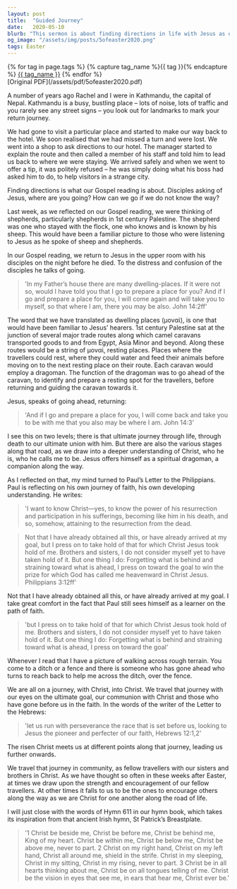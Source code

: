 ```yaml
---
layout: post
title:  "Guided Journey"
date:   2020-05-10
blurb: "This sermon is about finding directions in life with Jesus as our guide. It draws parallels between our spiritual journey and a physical journey, with Jesus as our spiritual 'dragoman' who goes ahead of us to prepare the way. The sermon encourages us to press on towards our ultimate goal of union with Christ, with the understanding that we are all learners on this path of faith."
og_image: "/assets/img/posts/5ofeaster2020.png"
tags: Easter
---    
```

<div class="tag-pills">
  {% for tag in page.tags %}
    {% capture tag_name %}{{ tag }}{% endcapture %}
    <a href="{{ site.baseurl }}/tag/{{ tag_name }}" class="tag-pill">{{ tag_name }}</a>
  {% endfor %}
</div>
[Original PDF](/assets/pdf/5ofeaster2020.pdf)

A number of years ago Rachel and I were in Kathmandu, the capital of Nepal. Kathmandu is a busy, bustling place – lots of noise, lots of traffic and you rarely see any street signs – you look out for landmarks to mark your return journey.

We had gone to visit a particular place and started to make our way back to the hotel. We soon realised that we had missed a turn and were lost. We went into a shop to ask directions to our hotel. The manager started to explain the route and then called a member of his staff and told him to lead us back to where we were staying. We arrived safely and when we went to offer a tip, it was politely refused – he was simply doing what his boss had asked him to do, to help visitors in a strange city.

Finding directions is what our Gospel reading is about. Disciples asking of Jesus, where are you going? How can we go if we do not know the way?

Last week, as we reflected on our Gospel reading, we were thinking of shepherds, particularly shepherds in 1st century Palestine. The shepherd was one who stayed with the flock, one who knows and is known by his sheep. This would have been a familiar picture to those who were listening to Jesus as he spoke of sheep and shepherds.

In our Gospel reading, we return to Jesus in the upper room with his disciples on the night before he died. To the distress and confusion of the disciples he talks of going.

> 'In my Father’s house there are many dwelling-places. If it were not so, would I have told you that I go to prepare a place for you? And if I go and prepare a place for you, I will come again and will take you to myself, so that where I am, there you may be also. John 14:2ff'

The word that we have translated as dwelling places (μοναὶ), is one that would have been familiar to Jesus’ hearers. 1st century Palestine sat at the junction of several major trade routes along which camel caravans transported goods to and from Egypt, Asia Minor and beyond. Along these routes would be a string of μοναὶ, resting places. Places where the travellers could rest, where they could water and feed their animals before moving on to the next resting place on their route. Each caravan would employ a dragoman. The function of the dragoman was to go ahead of the caravan, to identify and prepare a resting spot for the travellers, before returning and guiding the caravan towards it.

Jesus, speaks of going ahead, returning:

> 'And if I go and prepare a place for you, I will come back and take you to be with me that you also may be where I am. John 14:3'

I see this on two levels; there is that ultimate journey through life, through death to our ultimate union with him. But there are also the various stages along that road, as we draw into a deeper understanding of Christ, who he is, who he calls me to be. Jesus offers himself as a spiritual dragoman, a companion along the way.

As I reflected on that, my mind turned to Paul’s Letter to the Philippians. Paul is reflecting on his own journey of faith, his own developing understanding. He writes:

> 'I want to know Christ—yes, to know the power of his resurrection and participation in his sufferings, becoming like him in his death, and so, somehow, attaining to the resurrection from the dead.

> Not that I have already obtained all this, or have already arrived at my goal, but I press on to take hold of that for which Christ Jesus took hold of me. Brothers and sisters, I do not consider myself yet to have taken hold of it. But one thing I do: Forgetting what is behind and straining toward what is ahead, I press on toward the goal to win the prize for which God has called me heavenward in Christ Jesus. Philippians 3:12ff'

Not that I have already obtained all this, or have already arrived at my goal. I take great comfort in the fact that Paul still sees himself as a learner on the path of faith.

> 'but I press on to take hold of that for which Christ Jesus took hold of me. Brothers and sisters, I do not consider myself yet to have taken hold of it. But one thing I do: Forgetting what is behind and straining toward what is ahead, I press on toward the goal'

Whenever I read that I have a picture of walking across rough terrain. You come to a ditch or a fence and there is someone who has gone ahead who turns to reach back to help me across the ditch, over the fence.

We are all on a journey, with Christ, into Christ. We travel that journey with our eyes on the ultimate goal, our communion with Christ and those who have gone before us in the faith. In the words of the writer of the Letter to the Hebrews:

> 'let us run with perseverance the race that is set before us, looking to Jesus the pioneer and perfecter of our faith, Hebrews 12:1,2'

The risen Christ meets us at different points along that journey, leading us further onwards.

We travel that journey in community, as fellow travellers with our sisters and brothers in Christ. As we have thought so often in these weeks after Easter, at times we draw upon the strength and encouragement of our fellow travellers. At other times it falls to us to be the ones to encourage others along the way as we are Christ for one another along the road of life.

I will just close with the words of Hymn 611 in our hymn book, which takes its inspiration from that ancient Irish hymn, St Patrick’s Breastplate.

> '1 Christ be beside me,
> Christ be before me,
> Christ be behind me,
> King of my heart.
> Christ be within me,
> Christ be below me,
> Christ be above me,
> never to part.
> 2 Christ on my right hand,
> Christ on my left hand,
> Christ all around me,
> shield in the strife.
> Christ in my sleeping,
> Christ in my sitting,
> Christ in my rising,
> never to part.
> 3 Christ be in all hearts
> thinking about me,
> Christ be on all tongues
> telling of me.
> Christ be the vision
> in eyes that see me,
> in ears that hear me,
> Christ ever be.'
